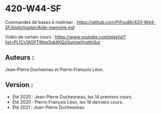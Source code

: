 # 420-W44-SF

Commandes de bases à maitriser : https://github.com/PiFou86/420-W44-SF/blob/master/Aide-memoire.md

Vidéo de certain cours : https://www.youtube.com/playlist?list=PL1Cc1A0PTWee3ok4KQz0umqsVngtlnSur

## Auteurs :
Jean-Pierre Duchesnau et Pierre-François Léon.

## Version : 
- Été 2020 : Jean-Pierre Duchesneau,  les 14 premiers cours.
- Été 2020 : Pierre-François Léon, les 16 derniers cours.
- Été 2021 : Jean-Pierre Duchesneau
